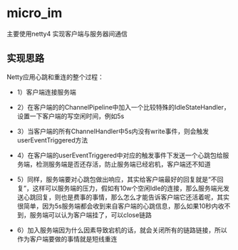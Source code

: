 # micro_im

主要使用netty4 实现客户端与服务器间通信


## 实现思路
Netty应用心跳和重连的整个过程：

- 1）客户端连接服务端

- 2）在客户端的的ChannelPipeline中加入一个比较特殊的IdleStateHandler，设置一下客户端的写空闲时间，例如5s

- 3）当客户端的所有ChannelHandler中5s内没有write事件，则会触发userEventTriggered方法

- 4）在客户端的userEventTriggered中对应的触发事件下发送一个心跳包给服务端，检测服务端是否还存活，防止服务端已经宕机，客户端还不知道

- 5）同样，服务端要对心跳包做出响应，其实给客户端最好的回复就是“不回复”，这样可以服务端的压力，假如有10w个空闲Idle的连接，那么服务端光发送心跳回复，则也是费事的事情，那么怎么才能告诉客户端它还活着呢，其实很简单，因为5s服务端都会收到来自客户端的心跳信息，那么如果10秒内收不到，服务端可以认为客户端挂了，可以close链路

- 6）加入服务端因为什么因素导致宕机的话，就会关闭所有的链路链接，所以作为客户端要做的事情就是短线重连
